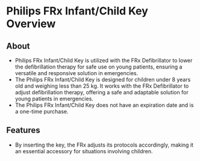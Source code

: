 # Philips FRx Infant/Child Key Overview

## About

- Philips FRx Infant/Child Key is utilized with the FRx Defibrillator to lower the defibrillation therapy for safe use on young patients, ensuring a versatile and responsive solution in emergencies.
- The Philips FRx Infant/Child Key is designed for children under 8 years old and weighing less than 25 kg. It works with the FRx Defibrillator to adjust defibrillation therapy, offering a safe and adaptable solution for young patients in emergencies.
- The Philips FRx Infant/Child Key does not have an expiration date and is a one-time purchase.

## Features

- By inserting the key, the FRx adjusts its protocols accordingly, making it an essential accessory for situations involving children.